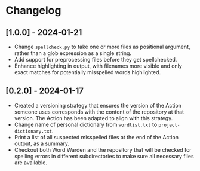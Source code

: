 # Changelog

## [1.0.0] - 2024-01-21

- Change `spellcheck.py` to take one or more files as positional argument,
  rather than a glob expression as a single string.
- Add support for preprocessing files before they get spellchecked.
- Enhance highlighting in output, with filenames more visible and only exact
  matches for potentially misspelled words highlighted.

## [0.2.0] - 2024-01-17

- Created a versioning strategy that ensures the version of the Action someone
  uses corresponds with the content of the repository at that version. The
  Action has been adapted to align with this strategy.
- Change name of personal dictionary from `wordlist.txt` to
  `project-dictionary.txt`.
- Print a list of all suspected misspelled files at the end of the Action
  output, as a summary.
- Checkout both Word Warden and the repository that will be checked for spelling
  errors in different subdirectories to make sure all necessary files are
  available.
